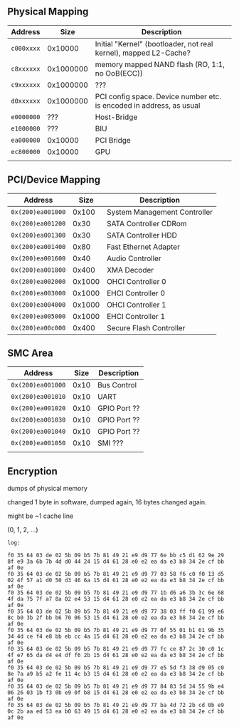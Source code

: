 ## Physical Mapping

| Address    | Size      | Description                                                          |
| ---------- | --------- | -------------------------------------------------------------------- |
| `c000xxxx` | 0x10000   | Initial "Kernel" (bootloader, not real kernel), mapped L2-Cache?     |
| `c8xxxxxx` | 0x1000000 | memory mapped NAND flash (RO, 1:1, no OoB(ECC))                      |
| `c9xxxxxx` | 0x1000000 | ???                                                                  |
| `d0xxxxxx` | 0x1000000 | PCI config space. Device number etc. is encoded in address, as usual |
| `e0000000` | ???       | Host-Bridge                                                          |
| `e1000000` | ???       | BIU                                                                  |
| `ea000000` | 0x10000   | PCI Bridge                                                           |
| `ec800000` | 0x10000   | GPU                                                                  |
|  |

## PCI/Device Mapping

| Address           | Size   | Description                  |
| ----------------- | ------ | ---------------------------- |
| `0x(200)ea001000` | 0x100  | System Management Controller |
| `0x(200)ea001200` | 0x30   | SATA Controller CDRom        |
| `0x(200)ea001300` | 0x30   | SATA Controller HDD          |
| `0x(200)ea001400` | 0x80   | Fast Ethernet Adapter        |
| `0x(200)ea001600` | 0x40   | Audio Controller             |
| `0x(200)ea001800` | 0x400  | XMA Decoder                  |
| `0x(200)ea002000` | 0x1000 | OHCI Controller 0            |
| `0x(200)ea003000` | 0x1000 | EHCI Controller 0            |
| `0x(200)ea004000` | 0x1000 | OHCI Controller 1            |
| `0x(200)ea005000` | 0x1000 | EHCI Controller 1            |
| `0x(200)ea00c000` | 0x400  | Secure Flash Controller      |

## SMC Area

| Address           | Size | Description  |
| ----------------- | ---- | ------------ |
| `0x(200)ea001000` | 0x10 | Bus Control  |
| `0x(200)ea001010` | 0x10 | UART         |
| `0x(200)ea001020` | 0x10 | GPIO Port ?? |
| `0x(200)ea001030` | 0x10 | GPIO Port ?? |
| `0x(200)ea001040` | 0x10 | GPIO Port ?? |
| `0x(200)ea001050` | 0x10 | SMI ???      |
|  |

## Encryption

dumps of physical memory

changed 1 byte in software, dumped again, 16 bytes changed again.

might be ~1 cache line

(0, 1, 2, ...)

    log:

    f0 35 64 03 de 02 5b 09 b5 7b 81 49 21 e9 d9 77 6e bb c5 d1 62 9e 29 8f e9 3a 6b 7b 4d d0 44 24 15 d4 61 28 e0 e2 ea da e3 b8 34 2e cf bb af 0e
    f0 35 64 03 de 02 5b 09 b5 7b 81 49 21 e9 d9 77 03 58 f6 c0 f0 13 d5 02 4f 57 a1 d0 50 d3 46 6a 15 d4 61 28 e0 e2 ea da e3 b8 34 2e cf bb af 0e
    f0 35 64 03 de 02 5b 09 b5 7b 81 49 21 e9 d9 77 1b d6 a6 3b 3c 6e 68 4f da 75 7f a7 8a 02 e4 53 15 d4 61 28 e0 e2 ea da e3 b8 34 2e cf bb af 0e
    f0 35 64 03 de 02 5b 09 b5 7b 81 49 21 e9 d9 77 38 03 ff f0 61 99 e6 8c b0 3b 2f bb b6 70 06 53 15 d4 61 28 e0 e2 ea da e3 b8 34 2e cf bb af 0e
    f0 35 64 03 de 02 5b 09 b5 7b 81 49 21 e9 d9 77 0f 55 01 b1 61 9b 35 34 4d ce f4 e8 bb eb cc 4a 15 d4 61 28 e0 e2 ea da e3 b8 34 2e cf bb af 0e
    f0 35 64 03 de 02 5b 09 b5 7b 81 49 21 e9 d9 77 fc ce 87 2c 30 c0 1c 4f e7 65 da d4 e4 df f6 2b 15 d4 61 28 e0 e2 ea da e3 b8 34 2e cf bb af 0e
    f0 35 64 03 de 02 5b 09 b5 7b 81 49 21 e9 d9 77 e5 5d f3 38 d9 05 c0 8e 7a a9 b5 a2 fe 11 4c b3 15 d4 61 28 e0 e2 ea da e3 b8 34 2e cf bb af 0e
    f0 35 64 03 de 02 5b 09 b5 7b 81 49 21 e9 d9 77 84 83 5d 34 55 9b e4 06 26 03 1b f3 0b e9 0f b8 15 d4 61 28 e0 e2 ea da e3 b8 34 2e cf bb af 0e
    f0 35 64 03 de 02 5b 09 b5 7b 81 49 21 e9 d9 77 ba 4d 72 2b cd 0b e9 0c 2b aa ed 53 ea b0 63 49 15 d4 61 28 e0 e2 ea da e3 b8 34 2e cf bb af 0e